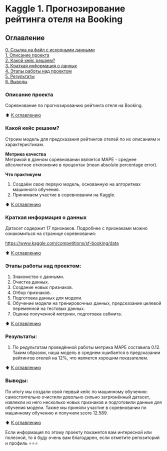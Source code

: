 # Kaggle 1. Прогнозирование рейтинга отеля на Booking

## Оглавление  
[0. Ссылка на файл с исходными данными](https://www.kaggle.com/competitions/sf-booking/overview)   
[1. Описание проекта](https://github.com/alpisarev/sf_data_science/tree/main/kaggle_1/#Описание-проекта)  
[2. Какой кейс решаем?](https://github.com/alpisarev/sf_data_science/tree/main/kaggle_1/#Какой-кейс-решаем)  
[3. Краткая информация о данных](https://github.com/alpisarev/sf_data_science/tree/main/kaggle_1/#Краткая-информация-о-данных)  
[4. Этапы работы над проектом](https://github.com/alpisarev/sf_data_science/tree/main/kaggle_1/#Этапы-работы-над-проектом)  
[5. Результаты](https://github.com/alpisarev/sf_data_science/tree/main/kaggle_1/#Результаты)    
[6. Выводы](https://github.com/alpisarev/sf_data_science/tree/main/kaggle_1/#Выводы) 

### Описание проекта    
Соревнование по прогнозированию рейтинга отеля на Booking.

:arrow_up: [К оглавлению](https://github.com/alpisarev/sf_data_science/tree/main/kaggle_1/#Оглавление)


### Какой кейс решаем?    
Строим модель для предсказания рейтингов отелей по их описаниям и характеристикам.

**Метрика качества**     
Метрикой в данном соревновании является MAPE - среднее абсолютное отклонение в процентах (mean absolute percentage error).

**Что практикуем**     
1. Создаём свою первую модель, основанную на алгоритмах машинного обучения. 
2. Принимаем участие в соревновании на Kaggle.

:arrow_up: [К оглавлению](https://github.com/alpisarev/sf_data_science/tree/main/kaggle_1/#Оглавление)


### Краткая информация о данных
Датасет содержит 17 признаков. Подробнее с признаками можно ознакомиться на странице соревнования:

https://www.kaggle.com/competitions/sf-booking/data
  
:arrow_up: [К оглавлению](https://github.com/alpisarev/sf_data_science/tree/main/kaggle_1/#Оглавление)


### Этапы работы над проектом:  
1. Знакомство с данными.
2. Очистка данных.
3. Создание новых признаков.
4. Отбор признаков.
5. Подготовка данных для модели. 
6. Обучение модели на тренировочных данных, предсказание целевой переменной на тестовых данных.
7. Оценка полученной метрики, подготовка сабмита.

:arrow_up: [К оглавлению](https://github.com/alpisarev/sf_data_science/tree/main/kaggle_1/#Оглавление)


### Результаты:  
1. По редультатам проведённой работы метрика MAPE составила 0.12. Таким образом, наша модель в среднем ошибается в предсказании рейтингов отелей на 12%, что является хорошим показателем.

:arrow_up: [К оглавлению](https://github.com/alpisarev/sf_data_science/tree/main/kaggle_1/#Оглавление)


### Выводы:  
По итогу мы создали свой первый кейс по машинному обучению: самостоятельно очистили довольно сильно загрязнённый датасет, извлекли из него несколько новых признаков и подготовили данные для обучения модели. Также мы приняли участие в соревновании по машинному обучению и получили score 12.589.

:arrow_up: [К оглавлению](https://github.com/alpisarev/sf_data_science/tree/main/kaggle_1/#Оглавление)


Если информация по этому проекту покажется вам интересной или полезной, то я буду очень вам благодарен, если отметите репозиторий и профиль ⭐️⭐️⭐️